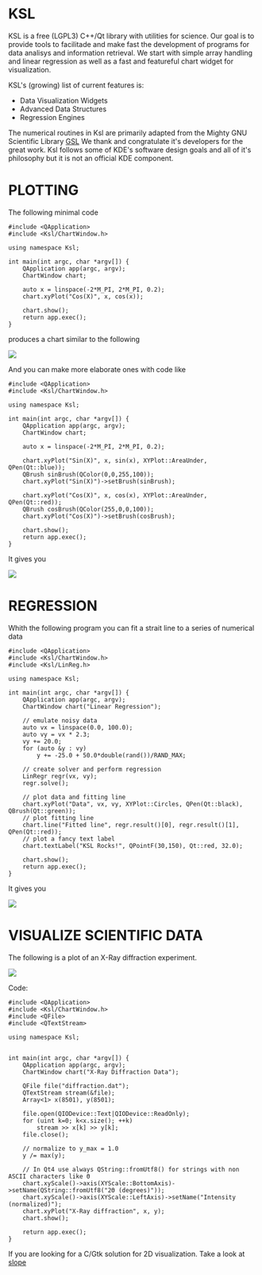 KSL
===

KSL is a free (LGPL3) C++/Qt library with utilities for science. Our goal
is to provide tools to facilitade and make fast the development of programs
for data analisys and information retrieval. We start with simple array
handling and linear regression as well as a fast and featureful chart
widget for visualization.

KSL's (growing) list of current features is:

   * Data Visualization Widgets
   * Advanced Data Structures
   * Regression Engines

The numerical routines in Ksl are primarily adapted from the Mighty GNU
Scientific Library [GSL](http://www.gnu.org/software/gsl)
We thank and congratulate it's developers for the great work. Ksl follows
some of KDE's software design goals and all of it's philosophy but it is
not an official KDE component.

# PLOTTING

The following minimal code

    #include <QApplication>
    #include <Ksl/ChartWindow.h>

    using namespace Ksl;

    int main(int argc, char *argv[]) {
        QApplication app(argc, argv);
        ChartWindow chart;

        auto x = linspace(-2*M_PI, 2*M_PI, 0.2);
        chart.xyPlot("Cos(X)", x, cos(x));

        chart.show();
        return app.exec();
    }

produces a chart similar to the following

 ![](https://github.com/elvismt/Ksl/blob/master/tests/chart1.png)

And you can make more elaborate ones with code like

    #include <QApplication>
    #include <Ksl/ChartWindow.h>

    using namespace Ksl;

    int main(int argc, char *argv[]) {
        QApplication app(argc, argv);
        ChartWindow chart;

        auto x = linspace(-2*M_PI, 2*M_PI, 0.2);

        chart.xyPlot("Sin(X)", x, sin(x), XYPlot::AreaUnder, QPen(Qt::blue));
        QBrush sinBrush(QColor(0,0,255,100));
        chart.xyPlot("Sin(X)")->setBrush(sinBrush);

        chart.xyPlot("Cos(X)", x, cos(x), XYPlot::AreaUnder, QPen(Qt::red));
        QBrush cosBrush(QColor(255,0,0,100));
        chart.xyPlot("Cos(X)")->setBrush(cosBrush);

        chart.show();
        return app.exec();
    }

It gives you

 ![](https://github.com/elvismt/Ksl/blob/master/tests/chart2.png)

# REGRESSION

Whith the following program you can fit a strait line to a series of
numerical data

    #include <QApplication>
    #include <Ksl/ChartWindow.h>
    #include <Ksl/LinReg.h>

    using namespace Ksl;

    int main(int argc, char *argv[]) {
        QApplication app(argc, argv);
        ChartWindow chart("Linear Regression");

        // emulate noisy data
        auto vx = linspace(0.0, 100.0);
        auto vy = vx * 2.3;
        vy += 20.0;
        for (auto &y : vy)
            y += -25.0 + 50.0*double(rand())/RAND_MAX;

        // create solver and perform regression
        LinRegr regr(vx, vy);
        regr.solve();

        // plot data and fitting line
        chart.xyPlot("Data", vx, vy, XYPlot::Circles, QPen(Qt::black), QBrush(Qt::green));
        // plot fitting line
        chart.line("Fitted line", regr.result()[0], regr.result()[1], QPen(Qt::red));
        // plot a fancy text label
        chart.textLabel("KSL Rocks!", QPointF(30,150), Qt::red, 32.0);

        chart.show();
        return app.exec();
    }

It gives you

 ![](https://github.com/elvismt/Ksl/blob/master/tests/regression.png)

# VISUALIZE SCIENTIFIC DATA

The following is a plot of an X-Ray diffraction experiment.

![](https://github.com/elvismt/Ksl/blob/master/tests/diffraction.png)

Code:

    #include <QApplication>
    #include <Ksl/ChartWindow.h>
    #include <QFile>
    #include <QTextStream>

    using namespace Ksl;


    int main(int argc, char *argv[]) {
        QApplication app(argc, argv);
        ChartWindow chart("X-Ray Diffraction Data");

        QFile file("diffraction.dat");
        QTextStream stream(&file);
        Array<1> x(8501), y(8501);

        file.open(QIODevice::Text|QIODevice::ReadOnly);
        for (uint k=0; k<x.size(); ++k)
            stream >> x[k] >> y[k];
        file.close();

        // normalize to y_max = 1.0
        y /= max(y);

        // In Qt4 use always QString::fromUtf8() for strings with non ASCII characters like Θ
        chart.xyScale()->axis(XYScale::BottomAxis)->setName(QString::fromUtf8("2Θ (degrees)"));
        chart.xyScale()->axis(XYScale::LeftAxis)->setName("Intensity (normalized)");
        chart.xyPlot("X-Ray diffraction", x, y);
        chart.show();

        return app.exec();
    }

If you are looking for a C/Gtk solution for 2D visualization. Take a look
at [slope](https://github.com/elvismt/slope)

